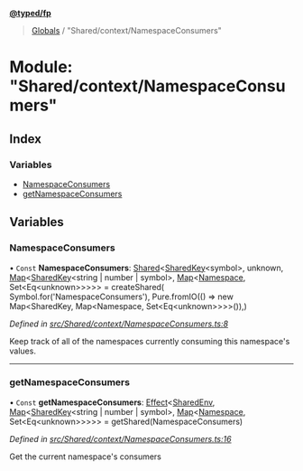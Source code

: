 **[@typed/fp](../README.md)**

> [Globals](../globals.md) / "Shared/context/NamespaceConsumers"

# Module: "Shared/context/NamespaceConsumers"

## Index

### Variables

* [NamespaceConsumers](_shared_context_namespaceconsumers_.md#namespaceconsumers)
* [getNamespaceConsumers](_shared_context_namespaceconsumers_.md#getnamespaceconsumers)

## Variables

### NamespaceConsumers

• `Const` **NamespaceConsumers**: [Shared](_shared_core_model_shared_.shared.md)\<[SharedKey](_shared_core_model_sharedkey_.sharedkey.md)\<symbol>, unknown, [Map](../interfaces/_shared_core_model_sharedkeystore_.sharedkeystore.md#map)\<[SharedKey](_shared_core_model_sharedkey_.sharedkey.md)\<string \| number \| symbol>, [Map](../interfaces/_shared_core_model_sharedkeystore_.sharedkeystore.md#map)\<[Namespace](_shared_core_model_namespace_.namespace.md), Set\<Eq\<unknown>>>>> = createShared( Symbol.for('NamespaceConsumers'), Pure.fromIO(() => new Map\<SharedKey, Map\<Namespace, Set\<Eq\<unknown>>>>()),)

*Defined in [src/Shared/context/NamespaceConsumers.ts:8](https://github.com/TylorS/typed-fp/blob/f129829/src/Shared/context/NamespaceConsumers.ts#L8)*

Keep track of all of the namespaces currently consuming this namespace's values.

___

### getNamespaceConsumers

• `Const` **getNamespaceConsumers**: [Effect](_effect_effect_.effect.md)\<[SharedEnv](../interfaces/_shared_core_services_sharedenv_.sharedenv.md), [Map](../interfaces/_shared_core_model_sharedkeystore_.sharedkeystore.md#map)\<[SharedKey](_shared_core_model_sharedkey_.sharedkey.md)\<string \| number \| symbol>, [Map](../interfaces/_shared_core_model_sharedkeystore_.sharedkeystore.md#map)\<[Namespace](_shared_core_model_namespace_.namespace.md), Set\<Eq\<unknown>>>>> = getShared(NamespaceConsumers)

*Defined in [src/Shared/context/NamespaceConsumers.ts:16](https://github.com/TylorS/typed-fp/blob/f129829/src/Shared/context/NamespaceConsumers.ts#L16)*

Get the current namespace's consumers
